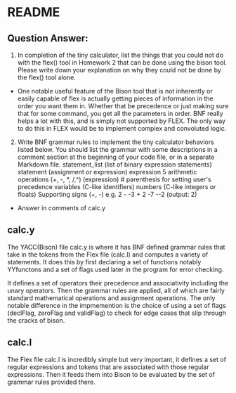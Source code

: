 # README

## Question Answer:

1. In completion of the tiny calculator, list the things that you could not do with the flex() tool in Homework 2 that can be done using the bison tool. Please write down your explanation on why they could not be done by the flex() tool alone.

- One notable useful feature of the Bison tool that is not inherently or easily capable of flex is actually getting pieces of information in the order you want them in. Whether that be precedence or just making sure that for some command, you get all the parameters in order. BNF really helps a lot with this, and is simply not supported by FLEX. The only way to do this in FLEX would be to implement complex and convoluted logic.

2. Write BNF grammar rules to implement the tiny calculator behaviors listed below. You should list the grammar with some descriptions in a comment section at the beginning of your code file, or in a separate Markdown file.
   statement_list (list of binary expression statements)
   statement (assignment or expression)
   expression 5 arithmetic operations (+, -, \*, /,^)
   (expression) # parenthesis for setting user's precedence
   variables (C-like identifiers)
   numbers (C-like integers or floats)
   Supporting signs (+, -) e.g. 2 - -3 + 2 -7 --2 (output: 2)

- Answer in comments of calc.y

## calc.y

The YACC(Bison) file calc.y is where it has BNF defined grammar rules that take in the tokens from the Flex file (calc.l) and computes a variety of statements. It does this by first declaring a set of functions notably YYfunctons and a set of flags used later in the program for error checking.

It defines a set of operators their precedence and associativity including the unary operators. Then the grammar rules are applied, all of which are fairly standard mathematical operations and assignment operations. The only notable difference in the impmemention is the choice of using a set of flags (declFlag, zeroFlag and validFlag) to check for edge cases that slip through the cracks of bison.

## calc.l

The Flex file calc.l is incredibly simple but very important, it defines a set of regular expressions and tokens that are associated with those regular expressions. Then it feeds them into Bison to be evaluated by the set of grammar rules provided there.

